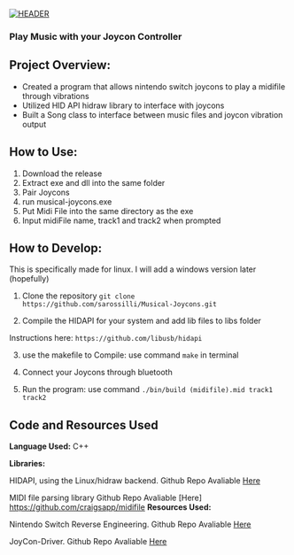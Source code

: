 [<img src="https://raw.githubusercontent.com/Sarossilli/Musical-Joycons/master/readme/header.gif" alt="HEADER">]() 

### Play Music with your Joycon Controller

## Project Overview:
- Created a program that allows nintendo switch joycons to play a midifile through vibrations
- Utilized HID API hidraw library to interface with joycons
- Built a Song class to interface between music files and joycon vibration output

## How to Use:
1. Download the release
2. Extract exe and dll into the same folder
3. Pair Joycons
4. run musical-joycons.exe
5. Put Midi File into the same directory as the exe
6. Input midiFile name, track1 and track2 when prompted

## How to Develop:
This is specifically made for linux. I will add a windows version later (hopefully)
1. Clone the repository 
`git clone https://github.com/sarossilli/Musical-Joycons.git`

2. Compile the HIDAPI for your system and add lib files to libs folder

Instructions here: `https://github.com/libusb/hidapi`

3. use the makefile to Compile:
use command `make` in terminal

4. Connect your Joycons through bluetooth

5. Run the program:
use command `./bin/build (midifile).mid track1 track2`

## Code and Resources Used 
**Language Used:** C++

**Libraries:** 

HIDAPI, using the Linux/hidraw backend. Github Repo Avaliable [Here](https://github.com/signal11/hidapi)

MIDI file parsing library Github Repo Avaliable [Here] https://github.com/craigsapp/midifile
**Resources Used:**

Nintendo Switch Reverse Engineering. Github Repo Avaliable [Here](https://github.com/dekuNukem/Nintendo_Switch_Reverse_Engineering/)

JoyCon-Driver. Github Repo Avaliable [Here](https://github.com/fossephate/JoyCon-Driver)

